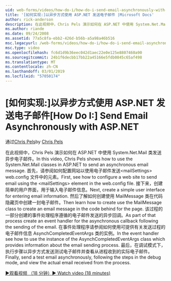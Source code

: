 ```yaml
---
uid: web-forms/videos/how-do-i/how-do-i-send-email-asynchronously-with-aspnet
title: '[如何实现:]以异步方式使用 ASP.NET 发送电子邮件 |Microsoft Docs'
author: rick-anderson
description: 在此视频中，Chris Pels 演示如何在 ASP.NET 中使用 System.Net.Mail 类发送异步电子邮件。 首先，请参阅如何配置 web si...
ms.author: riande
ms.date: 09/24/2008
ms.assetid: 77a5c8fa-ebb2-426d-b56b-a5a98a46b516
msc.legacyurl: /web-forms/videos/how-do-i/how-do-i-send-email-asynchronously-with-aspnet
msc.type: video
ms.openlocfilehash: fc6d1d9b36eec042d1aec22e0e125e8807460a90
ms.sourcegitcommit: 24b1f6decbb17bb22a45166e5fdb0845c65af498
ms.translationtype: MT
ms.contentlocale: zh-CN
ms.lasthandoff: 03/01/2019
ms.locfileid: "57050174"
---
```

<a name="how-do-i-send-email-asynchronously-with-aspnet"></a><span data-ttu-id="28a8b-104">[如何实现:]以异步方式使用 ASP.NET 发送电子邮件</span><span class="sxs-lookup"><span data-stu-id="28a8b-104">[How Do I:] Send Email Asynchronously with ASP.NET</span></span>
====================
<span data-ttu-id="28a8b-105">通过[Chris Pels](https://twitter.com/chrispels)</span><span class="sxs-lookup"><span data-stu-id="28a8b-105">by [Chris Pels](https://twitter.com/chrispels)</span></span>

<span data-ttu-id="28a8b-106">在此视频中，Chris Pels 演示如何在 ASP.NET 中使用 System.Net.Mail 类发送异步电子邮件。</span><span class="sxs-lookup"><span data-stu-id="28a8b-106">In this video, Chris Pels shows how to use the System.Net.Mail classes in ASP.NET to send an asynchronous email message.</span></span> <span data-ttu-id="28a8b-107">首先，请参阅如何配置网站以使用电子邮件发送&lt;mailSettings&gt; web.config 文件中的元素。</span><span class="sxs-lookup"><span data-stu-id="28a8b-107">First, see how to configure a web site to send email using the &lt;mailSettings&gt; element in the web.config file.</span></span> <span data-ttu-id="28a8b-108">接下来，创建简单的用户界面，用于输入电子邮件信息。</span><span class="sxs-lookup"><span data-stu-id="28a8b-108">Next, create a simple user interface for entering email information.</span></span> <span data-ttu-id="28a8b-109">然后了解如何创建使用 MailMessage 类在代码隐藏页中创建一封电子邮件。</span><span class="sxs-lookup"><span data-stu-id="28a8b-109">Then learn how to create use the MailMessage class to create an email message in the code behind for the page.</span></span> <span data-ttu-id="28a8b-110">该过程的一部分创建的事件处理程序遵循的电子邮件发送的异步回调。</span><span class="sxs-lookup"><span data-stu-id="28a8b-110">As part of that process create an event handler for the asynchronous callback following the sending of the email.</span></span> <span data-ttu-id="28a8b-111">在事件处理程序请参阅如何使用可提供有关发送过程的电子邮件信息 AsynchCompletedEventArgs 类的实例。</span><span class="sxs-lookup"><span data-stu-id="28a8b-111">In the event handler see how to use the instance of the AsynchCompletedEventArgs class which provides information about the email sending process.</span></span> <span data-ttu-id="28a8b-112">最后，在调试模式下，执行步骤以异步方式发送测试电子邮件并查看从进程收到的实际电子邮件。</span><span class="sxs-lookup"><span data-stu-id="28a8b-112">Finally, send a test email asynchronously, following the steps in the debug mode, and view the actual email received from the process.</span></span>

[<span data-ttu-id="28a8b-113">&#9654;观看视频 （18 分钟）</span><span class="sxs-lookup"><span data-stu-id="28a8b-113">&#9654; Watch video (18 minutes)</span></span>](https://channel9.msdn.com/Blogs/ASP-NET-Site-Videos/how-do-i-send-email-asynchronously-with-aspnet)
